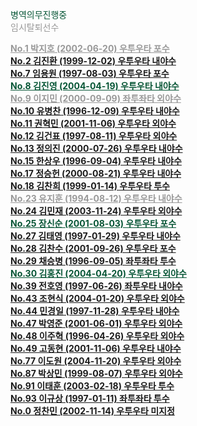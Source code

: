 <a style="color: #065535;">병역의무진행중</a><br>
<a style="color: #999999;">임시탈퇴선수</a><br>



<strong><a href="http://www.gameone.kr/locker/?group_code=FAKOOKPDN2O000000N34JO" style="color:#999999;">No.1 박지호 (2002-06-20) 우투우타 포수</a></strong><br>
<strong><a href="http://www.gameone.kr/locker/?group_code=L74FRLGQUPO000000X3C12">No.2 김진환 (1999-12-02) 우투우타 내야수</a></strong><br>
<strong><a href="http://www.gameone.kr/locker/?group_code=2AN9V5PS7BDG000000VSKP3">No.7 임용원 (1997-08-03) 우투우타 포수</a></strong><br>
<strong><a href="http://www.gameone.kr/locker/?group_code=UPQ70LSBNM40000009EIUR" style="color:#065535;">No.8 김진영 (2004-04-19) 우투우타 내야수</a></strong><br>
<strong><a href="http://www.gameone.kr/locker/?group_code=220559BDORJ0000000LB6MW" style="color:#999999;">No.9 이지민 (2000-09-09) 좌투좌타 외야수</a></strong><br>
<strong><a href="http://www.gameone.kr/locker/?group_code=2B4J5TQRAL4G000000F4ON9">No.10 유병찬 (1996-12-09) 우투우타 내야수</a></strong><br>
<strong><a href="http://www.gameone.kr/locker/?group_code=273CQ58QIQ400000006P7NV">No.11 권혁민 (2001-11-06) 우투우타 외야수</a></strong><br>
<strong><a href="http://www.gameone.kr/locker/?group_code=2H36LDS73R4G000000Z9MQL">No.12 김건표 (1997-08-11) 우투우타 외야수</a></strong><br>
<strong><a href="http://www.gameone.kr/locker/?group_code=GQHST49MCVO000000PU6XC">No.13 정의진 (2000-07-26) 우투우타 내야수</a></strong><br>
<strong><a href="http://www.gameone.kr/locker/?group_code=D1JPTM8TF1U000000UC93B">No.15 한상우 (1996-09-04) 우투우타 내야수</a></strong><br>
<strong><a href="http://www.gameone.kr/locker/?group_code=DL0LTOJP1MS000000MB9FT">No.17 정승헌 (2000-08-21) 우투우타 내야수</a></strong><br>
<strong><a href="http://www.gameone.kr/locker/?group_code=1940UIBKCI50000000Y9FQC">No.18 김찬희 (1999-01-14) 우투우타 투수</a></strong><br>
<strong><a href="http://www.gameone.kr/locker/?group_code=168GOCQOBQV00000009OMSL" style="color:#999999;">No.23 유지훈 (1994-08-12) 우투우타 내야수</a></strong><br>
<strong><a href="http://www.gameone.kr/locker/?group_code=254N1CM0M080000000P9JQH">No.24 김민재 (2003-11-24) 우투우타 외야수</a></strong><br>
<strong><a href="http://www.gameone.kr/locker/?group_code=28VVLK6QQKB0000000R7IDQ" style="color:#065535;">No.25 장신순 (2001-08-03) 우투우타 포수</a></strong><br>
<strong><a href="http://www.gameone.kr/locker/?group_code=BP4M9JD1SHA000000RWVQA">No.27 김태영 (1997-01-29) 우투우타 내야수</a></strong><br>
<strong><a href="http://www.gameone.kr/locker/?group_code=1LHUCRBSMHVG000000JN1R0">No.28 김찬수 (2001-09-26) 우투우타 포수</a></strong><br>
<strong><a href="http://www.gameone.kr/locker/?group_code=17616H850Q8O000000XCAH7">No.29 채승병 (1996-09-05) 좌투좌타 투수</a></strong><br>
<strong><a href="http://www.gameone.kr/locker/?group_code=2EG8T918T8V0000000FL9A6" style="color:#065535">No.30 김홍진 (2004-04-20) 우투우타 외야수</a></strong><br>
<strong><a href="http://www.gameone.kr/locker/?group_code=1NN4HEOSIF3O00000058M7K">No.39 전호영 (1997-06-26) 좌투우타 내야수</a></strong><br>
<strong><a href="http://www.gameone.kr/locker/?group_code=VKHN43QUG2G000000S9YP1">No.43 조현식 (2004-01-20) 우투우타 외야수</a></strong><br>
<strong><a href="http://www.gameone.kr/locker/?group_code=1RNTBHSKFJOG000000154SN">No.44 민경일 (1997-11-28) 우투우타 내야수</a></strong><br>
<strong><a href="http://www.gameone.kr/locker/?group_code=27F5NSND7ISG0000002MW7Y">No.47 박영준 (2001-06-01) 우투우타 외야수</a></strong><br>
<strong><a href="http://www.gameone.kr/locker/?group_code=MHP0FGK27941XD5BWSAY8CZOVERNLITJ">No.48 이주혁 (1996-04-26) 우투우타 외야수</a></strong><br>
<strong><a href="http://www.gameone.kr/locker/?group_code=22TBE55SDKSG0000007LPCX">No.49 고동현 (2001-11-06) 우투우타 내야수</a></strong><br>
<strong><a href="http://www.gameone.kr/locker/?group_code=24H6OV5A7JD0000000WFXZM">No.77 이도원 (2004-11-20) 우투우타 외야수</a></strong><br>
<strong><a href="http://www.gameone.kr/locker/?group_code=2822GT64MOCG0000005YS2R">No.87 박상민 (1999-08-07) 우투우타 외야수</a></strong><br>
<strong><a href="http://www.gameone.kr/locker/?group_code=2FS59F7ILN80000000TNW0C">No.91 이태훈 (2003-02-18) 우투우타 투수</a></strong><br>
<strong><a href="http://www.gameone.kr/locker/?group_code=IJP61F4F07G000000RUYN7">No.93 이규상 (1997-01-11) 좌투좌타 투수</a></strong><br>
<strong><a href="http://www.gameone.kr/locker/?group_code=NOSVBVR9DFO000000M1DRP">No.0 정찬민 (2002-11-14) 우투우타 미지정</a></strong><br>